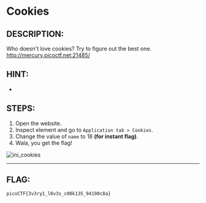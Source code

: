 # Cookies
## DESCRIPTION:
Who doesn't love cookies? Try to figure out the best one. http://mercury.picoctf.net:21485/
## HINT:
-
## STEPS:
1. Open the website.
2. Inspect element and go to `Application tab > Cookies`.
3. Change the value of `name` to 18 **(for instant flag)**.
4. Wala, you get the flag!

![ini_cookies](https://user-images.githubusercontent.com/89120989/173222852-270b5268-79c2-4a42-a2e0-0abcace8b488.png)


---


## FLAG:
```
picoCTF{3v3ry1_l0v3s_c00k135_94190c8a}
```
